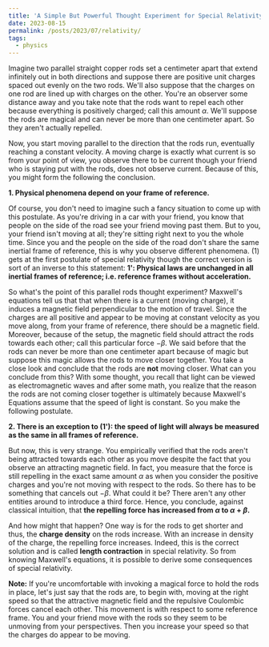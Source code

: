 ```yaml
---
title: 'A Simple But Powerful Thought Experiment for Special Relativity'
date: 2023-08-15
permalink: /posts/2023/07/relativity/
tags:
  - physics
---
```


Imagine two parallel straight copper rods set a centimeter apart that extend infinitely out in both directions and suppose there are positive unit charges spaced out evenly on the two rods. We'll also suppose that the charges on one rod are lined up with charges on the other. You're an observer some distance away and you take note that the rods want to repel each other because everything is positively charged; call this amount $\alpha$. We'll suppose the rods are magical and can never be more than one centimeter apart. So they aren't actually repelled.

Now, you start moving parallel to the direction that the rods run, eventually reaching a constant velocity. A moving charge is exactly what current is so from your point of view, you observe there to be current though your friend who is staying put with the rods, does not observe current. Because of this, you might form the following the conclusion.

**1. Physical phenomena depend on your frame of reference.**

Of course, you don't need to imagine such a fancy situation to come up with this postulate. As you're driving in a car with your friend, you know that people on the side of the road see your friend moving past them. But to you, your friend isn't moving at all; they're sitting right next to you the whole time. Since you and the people on the side of the road don't share the same inertial frame of reference, this is why you observe different phenomena. (1) gets at the first postulate of special relativity though the correct version is sort of an inverse to this statement: **1': Physical laws are unchanged in all inertial frames of reference; i.e. reference frames without acceleration.**

So what's the point of this parallel rods thought experiment? Maxwell's equations tell us that that when there is a current (moving charge), it induces a magnetic field perpendicular to the motion of travel. Since the charges are all positive and appear to be moving at constant velocity as you move along, from your frame of reference, there should be a magnetic field. Moreover, because of the setup, the magnetic field should attract the rods towards each other; call this particular force $-\beta$. We said before that the rods can never be more than one centimeter apart because of magic but suppose this magic allows the rods to move closer together. You take a close look and conclude that the rods are **not** moving closer. What can you conclude from this? With some thought, you recall that light can be viewed as electromagnetic waves and after some math, you realize that the reason the rods are not coming closer together is ultimately because Maxwell's Equations assume that the speed of light is constant. So you make the following postulate.

**2. There is an exception to (1'): the speed of light will always be measured as the same in all frames of reference.**

But now, this is very strange. You empirically verified that the rods aren't being attracted towards each other as you move despite the fact that you observe an attracting magnetic field. In fact, you measure that the force is still repelling in the exact same amount $\alpha$ as when you consider the positive charges and you're not moving with respect to the rods. So there has to be something that cancels out $-\beta$. What could it be? There aren't any other entities around to introduce a third force. Hence, you conclude, against classical intuition, that **the repelling force has increased from $\alpha$ to $\alpha+\beta$.**

And how might that happen? One way is for the rods to get shorter and thus, the **charge density** on the rods increase. With an increase in density of the charge, the repelling force increases. Indeed, this is the correct solution and is called **length contraction** in special relativity. So from knowing Maxwell's equations, it is possible to derive some consequences of special relativity.

**Note:** If you're uncomfortable with invoking a magical force to hold the rods in place, let's just say that the rods are, to begin with, moving at the right speed so that the attractive magnetic field and the repulsive Coulombic forces cancel each other. This movement is with respect to some reference frame. You and your friend move with the rods so they seem to be unmoving from your perspectives. Then you increase your speed so that the charges do appear to be moving.
